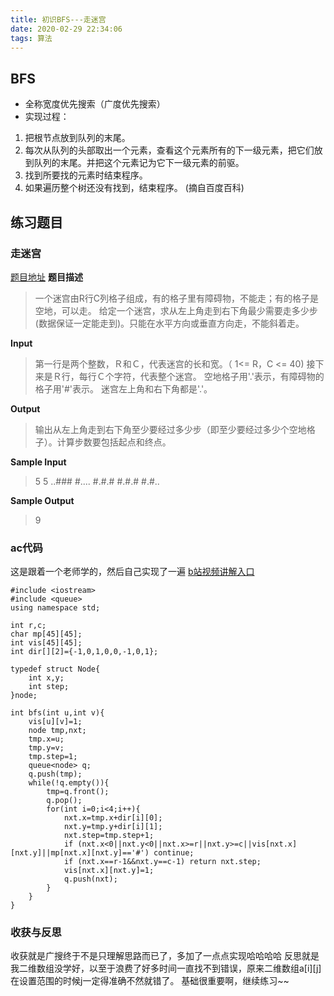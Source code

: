 ```yaml
---
title: 初识BFS---走迷宫
date: 2020-02-29 22:34:06
tags: 算法
---
```

## BFS
- 全称宽度优先搜索（广度优先搜索）
- 实现过程：
1. 把根节点放到队列的末尾。
2. 每次从队列的头部取出一个元素，查看这个元素所有的下一级元素，把它们放到队列的末尾。并把这个元素记为它下一级元素的前驱。
3. 找到所要找的元素时结束程序。
4. 如果遍历整个树还没有找到，结束程序。
(摘自百度百科)

## 练习题目
### 走迷宫
[题目地址](https://vjudge.net/problem/OpenJ_Bailian-3752)
**题目描述**
> 一个迷宫由R行C列格子组成，有的格子里有障碍物，不能走；有的格子是空地，可以走。
给定一个迷宫，求从左上角走到右下角最少需要走多少步(数据保证一定能走到)。只能在水平方向或垂直方向走，不能斜着走。

**Input**
>第一行是两个整数，Ｒ和Ｃ，代表迷宫的长和宽。（ 1<= R，C <= 40)
>接下来是Ｒ行，每行Ｃ个字符，代表整个迷宫。
>空地格子用'.'表示，有障碍物的格子用'#'表示。
迷宫左上角和右下角都是'.'。


**Output**
>输出从左上角走到右下角至少要经过多少步（即至少要经过多少个空地格子）。计算步数要包括起点和终点。


**Sample Input**
>5 5
>..###
#....
#.#.#
#.#.#
#.#..


**Sample Output**
>9

### ac代码
这是跟着一个老师学的，然后自己实现了一遍
[b站视频讲解入口](https://www.bilibili.com/video/av41856043?p=2)
```
#include <iostream>
#include <queue>
using namespace std;

int r,c;
char mp[45][45];
int vis[45][45];
int dir[][2]={-1,0,1,0,0,-1,0,1};

typedef struct Node{
    int x,y;
    int step;
}node;

int bfs(int u,int v){
    vis[u][v]=1;
    node tmp,nxt;
    tmp.x=u;
    tmp.y=v;
    tmp.step=1;
    queue<node> q;
    q.push(tmp);
    while(!q.empty()){
        tmp=q.front();
        q.pop();
        for(int i=0;i<4;i++){
            nxt.x=tmp.x+dir[i][0];
            nxt.y=tmp.y+dir[i][1];
            nxt.step=tmp.step+1;
            if (nxt.x<0||nxt.y<0||nxt.x>=r||nxt.y>=c||vis[nxt.x][nxt.y]||mp[nxt.x][nxt.y]=='#') continue;
            if (nxt.x==r-1&&nxt.y==c-1) return nxt.step;
            vis[nxt.x][nxt.y]=1;
            q.push(nxt);
        }
    }
}
```
### 收获与反思
收获就是广搜终于不是只理解思路而已了，多加了一点点实现哈哈哈哈
反思就是我二维数组没学好，以至于浪费了好多时间一直找不到错误，原来二维数组a[i][j]在设置范围的时候j一定得准确不然就错了。
基础很重要啊，继续练习~~

